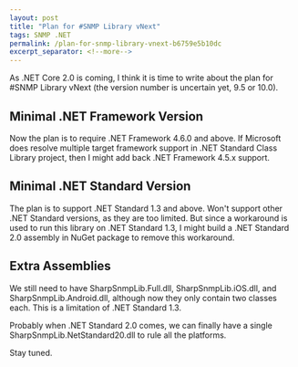 ```yaml
---
layout: post
title: "Plan for #SNMP Library vNext"
tags: SNMP .NET
permalink: /plan-for-snmp-library-vnext-b6759e5b10dc
excerpt_separator: <!--more-->
---
```


As .NET Core 2.0 is coming, I think it is time to write about the plan for #SNMP Library vNext (the version number is uncertain yet, 9.5 or 10.0).
<!--more-->

## Minimal .NET Framework Version
Now the plan is to require .NET Framework 4.6.0 and above. If Microsoft does resolve multiple target framework support in .NET Standard Class Library project, then I might add back .NET Framework 4.5.x support.

## Minimal .NET Standard Version
The plan is to support .NET Standard 1.3 and above. Won't support other .NET Standard versions, as they are too limited. But since a workaround is used to run this library on .NET Standard 1.3, I might build a .NET Standard 2.0 assembly in NuGet package to remove this workaround.

## Extra Assemblies
We still need to have SharpSnmpLib.Full.dll, SharpSnmpLib.iOS.dll, and SharpSnmpLib.Android.dll, although now they only contain two classes each. This is a limitation of .NET Standard 1.3.

Probably when .NET Standard 2.0 comes, we can finally have a single SharpSnmpLib.NetStandard20.dll to rule all the platforms.

Stay tuned.